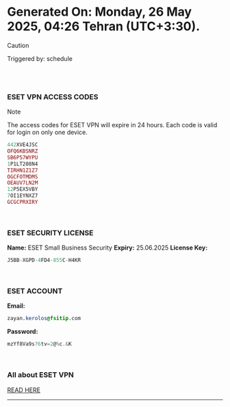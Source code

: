 # Generated On: Monday, 26 May 2025, 04:26 Tehran (UTC+3:30).

> [!CAUTION]
> Triggered by: schedule

<br><br>

### ESET VPN ACCESS CODES

> [!NOTE]
> The access codes for ESET VPN will expire in 24 hours.
> Each code is valid for login on only one device.

```ruby
442XVE4JSC
OFQ6KBSNRZ
SB6P57WYPU
1P1LT208N4
TIRHN1Z1Z7
OGCFOTMDMS
OEAUV7LN2M
12P5EX5VBY
7OI1EYNXZ7
GCGCPRXIRY
```

<br>

### ESET SECURITY LICENSE

**Name:** ESET Small Business Security
**Expiry:** 25.06.2025
**License Key:**

```POV-Ray SDL
J5BB-XGPD-4FD4-855C-H4KR
```

<br>

### ESET ACCOUNT

**Email:**

```CSS
zayan.kerolos@fsitip.com
```

**Password:**

```POV-Ray SDL
mzYf8Va9s?6tv=2@%c.&K
```

<br>

### All about ESET VPN

[READ HERE](https://t.me/F_NiREvil/2113)

---

<br><br>

